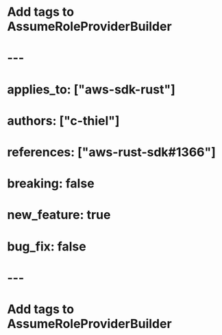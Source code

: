 # Add tags to AssumeRoleProviderBuilder
# ---
# applies_to: ["aws-sdk-rust"]
# authors: ["c-thiel"]
# references: ["aws-rust-sdk#1366"]
# breaking: false
# new_feature: true
# bug_fix: false
# ---
# Add tags to AssumeRoleProviderBuilder

